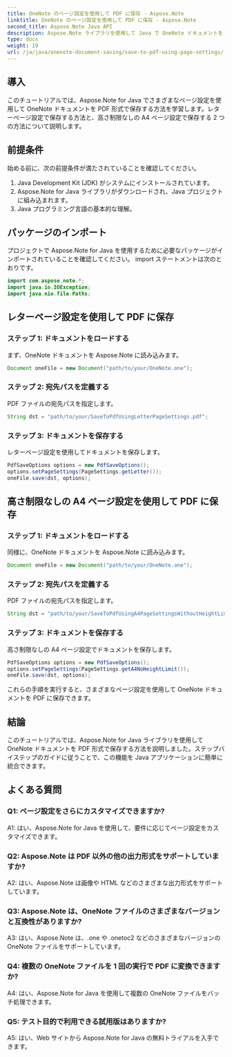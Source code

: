 ```yaml
---
title: OneNote のページ設定を使用して PDF に保存 - Aspose.Note
linktitle: OneNote のページ設定を使用して PDF に保存 - Aspose.Note
second_title: Aspose.Note Java API
description: Aspose.Note ライブラリを使用して Java で OneNote ドキュメントを PDF に保存する方法を学びます。さまざまなページ設定のコード例を含むステップバイステップのガイド。
type: docs
weight: 19
url: /ja/java/onenote-document-saving/save-to-pdf-using-page-settings/
---
```

## 導入

このチュートリアルでは、Aspose.Note for Java でさまざまなページ設定を使用して OneNote ドキュメントを PDF 形式で保存する方法を学習します。レターページ設定で保存する方法と、高さ制限なしの A4 ページ設定で保存する 2 つの方法について説明します。

## 前提条件

始める前に、次の前提条件が満たされていることを確認してください。

1. Java Development Kit (JDK) がシステムにインストールされています。
2. Aspose.Note for Java ライブラリがダウンロードされ、Java プロジェクトに組み込まれます。
3. Java プログラミング言語の基本的な理解。

## パッケージのインポート

プロジェクトで Aspose.Note for Java を使用するために必要なパッケージがインポートされていることを確認してください。 import ステートメントは次のとおりです。

```java
import com.aspose.note.*;
import java.io.IOException;
import java.nio.file.Paths;
```

## レターページ設定を使用して PDF に保存

### ステップ 1: ドキュメントをロードする

まず、OneNote ドキュメントを Aspose.Note に読み込みます。

```java
Document oneFile = new Document("path/to/your/OneNote.one");
```

### ステップ 2: 宛先パスを定義する

PDF ファイルの宛先パスを指定します。

```java
String dst = "path/to/your/SaveToPdfUsingLetterPageSettings.pdf";
```

### ステップ 3: ドキュメントを保存する

レターページ設定を使用してドキュメントを保存します。

```java
PdfSaveOptions options = new PdfSaveOptions();
options.setPageSettings(PageSettings.getLetter());
oneFile.save(dst, options);
```

## 高さ制限なしの A4 ページ設定を使用して PDF に保存

### ステップ 1: ドキュメントをロードする

同様に、OneNote ドキュメントを Aspose.Note に読み込みます。

```java
Document oneFile = new Document("path/to/your/OneNote.one");
```

### ステップ 2: 宛先パスを定義する

PDF ファイルの宛先パスを指定します。

```java
String dst = "path/to/your/SaveToPdfUsingA4PageSettingsWithoutHeightLimit.pdf";
```

### ステップ 3: ドキュメントを保存する

高さ制限なしの A4 ページ設定でドキュメントを保存します。

```java
PdfSaveOptions options = new PdfSaveOptions();
options.setPageSettings(PageSettings.getA4NoHeightLimit());
oneFile.save(dst, options);
```

これらの手順を実行すると、さまざまなページ設定を使用して OneNote ドキュメントを PDF に保存できます。

## 結論

このチュートリアルでは、Aspose.Note for Java ライブラリを使用して OneNote ドキュメントを PDF 形式で保存する方法を説明しました。ステップバイステップのガイドに従うことで、この機能を Java アプリケーションに簡単に統合できます。

## よくある質問

### Q1: ページ設定をさらにカスタマイズできますか?

A1: はい、Aspose.Note for Java を使用して、要件に応じてページ設定をカスタマイズできます。

### Q2: Aspose.Note は PDF 以外の他の出力形式をサポートしていますか?

A2: はい、Aspose.Note は画像や HTML などのさまざまな出力形式をサポートしています。

### Q3: Aspose.Note は、OneNote ファイルのさまざまなバージョンと互換性がありますか?

A3: はい、Aspose.Note は、.one や .onetoc2 などのさまざまなバージョンの OneNote ファイルをサポートしています。

### Q4: 複数の OneNote ファイルを 1 回の実行で PDF に変換できますか?

A4: はい、Aspose.Note for Java を使用して複数の OneNote ファイルをバッチ処理できます。

### Q5: テスト目的で利用できる試用版はありますか?

A5: はい、Web サイトから Aspose.Note for Java の無料トライアルを入手できます。